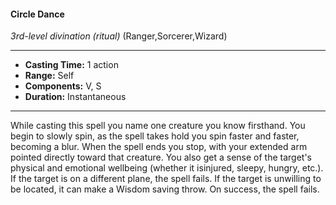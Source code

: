 #### Circle Dance
*3rd-level divination* *(ritual)* (Ranger,Sorcerer,Wizard)
___
- **Casting Time:** 1 action
- **Range:** Self
- **Components:** V, S
- **Duration:** Instantaneous
---
While casting this spell you name one creature you
know firsthand. You begin to slowly spin, as the
spell takes hold you spin faster and faster, becoming
a blur. When the spell ends you stop, with your
extended arm pointed directly toward that creature.
You also get a sense of the target's physical and
emotional wellbeing (whether it isinjured, sleepy,
hungry, etc.). If the target is on a different plane,
the spell fails.
If the target is unwilling to be located, it can
make a Wisdom saving throw. On success, the spell
fails.
